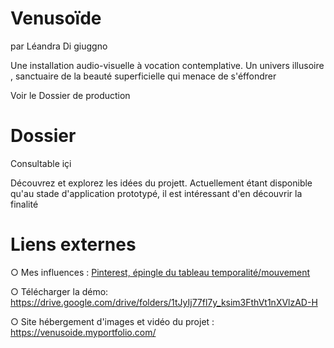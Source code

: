# Venusoïde

par Léandra Di giuggno

 Une installation audio-visuelle à vocation contemplative. Un univers illusoire , sanctuaire de la beauté superficielle qui  menace de s'éffondrer

 Voir le Dossier de production

# Dossier

Consultable içi 

Découvrez et explorez les idées du projett. Actuellement étant disponible qu'au stade d'application prototypé, il est intéressant d'en découvrir la finalité

# Liens externes

○ Mes influences :  [Pinterest, épingle du tableau temporalité/mouvement](https://www.pinterest.fr/landradigiugno/temporalite-mouv/)

○  Télécharger la démo:  https://drive.google.com/drive/folders/1tJyIj77fl7y_ksim3FthVt1nXVlzAD-H

○ Site hébergement d'images et vidéo du projet :  https://venusoide.myportfolio.com/
